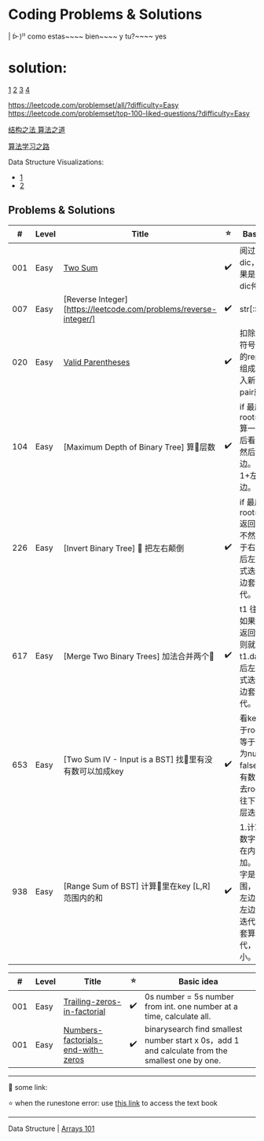 


# Coding Problems & Solutions



| ᐕ)⁾⁾ como estas~~~~ bien~~~~ y tu?~~~~ yes


# solution:

[1](https://github.com/qiyuangong/leetcode)
[2](https://github.com/TheAlgorithms/Python/blob/master/DIRECTORY.md)
[3](https://github.com/csujedihy/lc-all-solutions/blob/master/001.two-sum/question.md)
[4](https://www.jianshu.com/p/a6aa07fc9f05)

https://leetcode.com/problemset/all/?difficulty=Easy
https://leetcode.com/problemset/top-100-liked-questions/?difficulty=Easy


[结构之法 算法之道](https://blog.csdn.net/v_JULY_v/article/list/5)

[算法学习之路](http://zh.lucida.me/blog/on-learning-algorithms/)

Data Structure Visualizations:
- [1](https://www.cs.usfca.edu/~galles/visualization/Algorithms.html)
- [2](https://visualgo.net/en)


## Problems & Solutions

| #   | Level | Title | ⭐ | Basic idea |
|-----| ----- | ----- | ------ | --------------------- |
| 001 | Easy  | [Two Sum](https://leetcode.com/problems/two-sum/) | ✔️ | 阅过放入dic，在看结果是否已在dic仲
| 007 | Easy  | [Reverse Integer][https://leetcode.com/problems/reverse-integer/] | ✔️ | str[::-1]*-1
| 020 | Easy  | [Valid Parentheses](https://leetcode.com/problems/valid-parentheses/) | ✔️ | 扣除开闭和符号:1.成组的replace 2.组成dic，放入新list，成pair就扣除
| 104 | Easy  | [Maximum Depth of Binary Tree] 算🌲层数 | ✔️ | if 最底层 root==null, 算一层。然后看左边，然后看右边。return 1+左边右边。
| 226 | Easy  | [Invert Binary Tree] 🌲 把左右颠倒 | ✔️ | if 最底层 root==null, 返回null，要不然左边等于右边。然后左边套算式迭代，右边套算式迭代。
| 617 | Easy  | [Merge Two Binary Trees] 加法合并两个🌲 | ✔️ | t1 往 t2 套，如果t2为null返回t1，否则就加t1.data。然后左边套算式迭代，右边套算式迭代。
| 653 | Easy  | [Two Sum IV - Input is a BST] 找🌲里有没有数可以加成key | ✔️ | 看key是否等于root，不等于，下层为null返回false，下层有数字则减去root继续往下算。每层迭代。
| 938 | Easy  | [Range Sum of BST] 计算🌲里在key [L,R] 范围内的和 | ✔️ | 1.计算每个数字大小，在内部就加。 2.看数字是否在范围，然后看左边右边。左边套算式迭代，右边套算式迭代，+root大小。



| #   | Level | Title | ⭐ | Basic idea |
|-----| ----- | ----- | ------ | --------------------- |
| 001 | Easy  | [Trailing-zeros-in-factorial](./interviewQ/2020-09-04-Trailing-zeros-in-factorial.md) | ✔️ | 0s number = 5s number from int. one number at a time, calculate all.
| 001 | Easy  | [Numbers-factorials-end-with-zeros](./interviewQ/2020-09-04-Numbers-factorials-end-with-zeros.md) | ✔️ | binarysearch find smallest number start x 0s，add 1 and calculate from the smallest one by one.


---


:purple_heart: some link:

⭐ when the runestone error: use [this link](https://runestone.academy/runestone/books/published/fopp/AdvancedAccumulation/toctree.html) to access the text book

---

Data Structure | [Arrays 101]()





